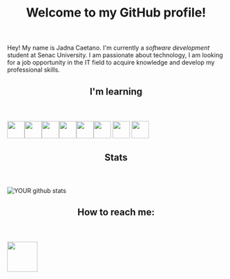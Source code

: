 
<html>

<img src="https://komarev.com/ghpvc/?username=JadnaCaetano&style=flat-square&color=blue" alt=""/>
	
</div><header><h1>Welcome to my GitHub profile!</h1></header>
    	
Hey! My name is Jadna Caetano. I'm currently a <i>software development</i> student at Senac University.
I am passionate about technology, I am looking for a job opportunity in the IT field to acquire knowledge and develop my professional skills.
	 	
	
<header><h2>I'm learning </h2></header>   
	
<img src="https://cdn.jsdelivr.net/gh/devicons/devicon/icons/java/java-original.svg" width="40" height="40"/><img src="https://cdn.jsdelivr.net/gh/devicons/devicon/icons/c/c-original.svg" width="40" height="40"/><img src="https://cdn.jsdelivr.net/gh/devicons/devicon/icons/cplusplus/cplusplus-original.svg" width="40" height="40"/><img src="https://cdn.jsdelivr.net/gh/devicons/devicon/icons/html5/html5-plain-wordmark.svg" width="40" height="40"/><img src="https://cdn.jsdelivr.net/gh/devicons/devicon/icons/css3/css3-plain-wordmark.svg" width="40" height="40"/><img src="https://cdn.jsdelivr.net/gh/devicons/devicon/icons/dart/dart-original.svg" width="40" height="40"/> <img src="https://cdn.jsdelivr.net/gh/devicons/devicon/icons/mysql/mysql-plain-wordmark.svg" width="40" height="40"/> <img src="https://cdn.jsdelivr.net/gh/devicons/devicon/icons/postgresql/postgresql-plain-wordmark.svg" width="40" height="40"/>
          			
<header><h2>Stats</h2></header>   
     
![YOUR github stats](https://github-readme-stats.vercel.app/api?username=JadnaCaetano)
	
<header><h2>How to reach me:</header></h2> 

[<img src="https://cdn.jsdelivr.net/gh/devicons/devicon/icons/linkedin/linkedin-original-wordmark.svg?&style=for-the-badge&logo=linkedin&logoColor=white" width="70" height="70"/>](https://www.linkedin.com/in/jadna-caetano-b327b7233) 
			            			
</html>

